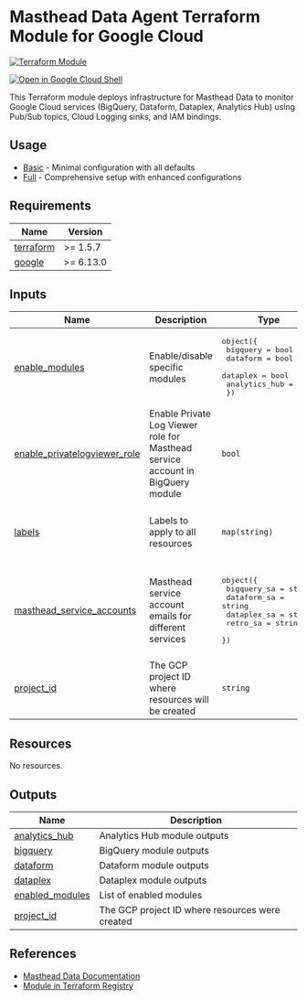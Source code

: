 # Masthead Data Agent Terraform Module for Google Cloud

[![Terraform Module](https://img.shields.io/badge/Terraform-Module-blue.svg)](https://registry.terraform.io/modules/masthead-data/masthead-agent/google/latest)

[![Open in Google Cloud Shell](https://gstatic.com/cloudssh/images/open-btn.svg)](https://shell.cloud.google.com/cloudshell/editor?cloudshell_git_repo=https%3A%2F%2Fgithub.com%2FMasthead-Data%2Fterraform-google-masthead-agent)

This Terraform module deploys infrastructure for Masthead Data to monitor Google Cloud services (BigQuery, Dataform, Dataplex, Analytics Hub) using Pub/Sub topics, Cloud Logging sinks, and IAM bindings.

## Usage

- [Basic](./basic/) - Minimal configuration with all defaults
- [Full](./full/) - Comprehensive setup with enhanced configurations

<!-- BEGIN_TF_DOCS -->
## Requirements

| Name | Version |
|------|---------|
| <a name="requirement_terraform"></a> [terraform](#requirement\_terraform) | >= 1.5.7 |
| <a name="requirement_google"></a> [google](#requirement\_google) | >= 6.13.0 |
## Inputs

| Name | Description | Type | Default | Required |
|------|-------------|------|---------|:--------:|
| <a name="input_enable_modules"></a> [enable\_modules](#input\_enable\_modules) | Enable/disable specific modules | <pre>object({<br/>    bigquery      = bool<br/>    dataform      = bool<br/>    dataplex      = bool<br/>    analytics_hub = bool<br/>  })</pre> | <pre>{<br/>  "analytics_hub": true,<br/>  "bigquery": true,<br/>  "dataform": true,<br/>  "dataplex": true<br/>}</pre> | no |
| <a name="input_enable_privatelogviewer_role"></a> [enable\_privatelogviewer\_role](#input\_enable\_privatelogviewer\_role) | Enable Private Log Viewer role for Masthead service account in BigQuery module | `bool` | `true` | no |
| <a name="input_labels"></a> [labels](#input\_labels) | Labels to apply to all resources | `map(string)` | <pre>{<br/>  "managed_by": "terraform",<br/>  "module": "masthead-agent"<br/>}</pre> | no |
| <a name="input_masthead_service_accounts"></a> [masthead\_service\_accounts](#input\_masthead\_service\_accounts) | Masthead service account emails for different services | <pre>object({<br/>    bigquery_sa = string<br/>    dataform_sa = string<br/>    dataplex_sa = string<br/>    retro_sa    = string<br/>  })</pre> | <pre>{<br/>  "bigquery_sa": "masthead-data@masthead-prod.iam.gserviceaccount.com",<br/>  "dataform_sa": "masthead-dataform@masthead-prod.iam.gserviceaccount.com",<br/>  "dataplex_sa": "masthead-dataplex@masthead-prod.iam.gserviceaccount.com",<br/>  "retro_sa": "retro-data@masthead-prod.iam.gserviceaccount.com"<br/>}</pre> | no |
| <a name="input_project_id"></a> [project\_id](#input\_project\_id) | The GCP project ID where resources will be created | `string` | n/a | yes |
## Resources

No resources.
## Outputs

| Name | Description |
|------|-------------|
| <a name="output_analytics_hub"></a> [analytics\_hub](#output\_analytics\_hub) | Analytics Hub module outputs |
| <a name="output_bigquery"></a> [bigquery](#output\_bigquery) | BigQuery module outputs |
| <a name="output_dataform"></a> [dataform](#output\_dataform) | Dataform module outputs |
| <a name="output_dataplex"></a> [dataplex](#output\_dataplex) | Dataplex module outputs |
| <a name="output_enabled_modules"></a> [enabled\_modules](#output\_enabled\_modules) | List of enabled modules |
| <a name="output_project_id"></a> [project\_id](#output\_project\_id) | The GCP project ID where resources were created |
<!-- END_TF_DOCS -->

## References

- [Masthead Data Documentation](https://docs.mastheadata.com/saas-manual-resource-creation-google-cloud-+-bigquery)
- [Module in Terraform Registry](https://registry.terraform.io/modules/masthead-data/masthead-agent/google/latest)
